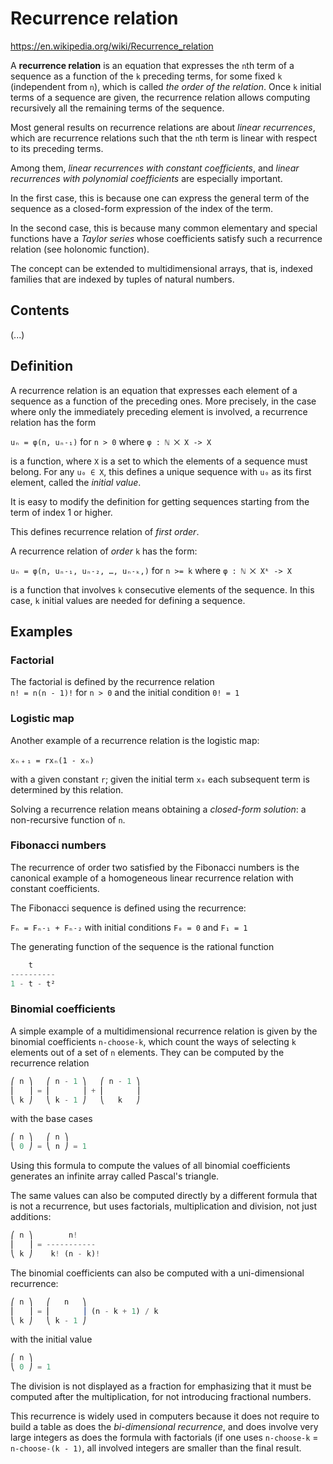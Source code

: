 # Recurrence relation

https://en.wikipedia.org/wiki/Recurrence_relation

A **recurrence relation** is an equation that expresses the `n`th term of a sequence as a function of the `k` preceding terms, for some fixed `k` (independent from `n`), which is called *the order of the relation*. Once `k` initial terms of a sequence are given, the recurrence relation allows computing recursively all the remaining terms of the sequence.

Most general results on recurrence relations are about *linear recurrences*, which are recurrence relations such that the `n`th term is linear with respect to its preceding terms.

Among them, *linear recurrences with constant coefficients*, and *linear recurrences with polynomial coefficients* are especially important.

In the first case, this is because one can express the general term of the sequence as a closed-form expression of the index of the term.

In the second case, this is because many common elementary and special functions have a *Taylor series* whose coefficients satisfy such a recurrence relation (see holonomic function).

The concept can be extended to multidimensional arrays, that is, indexed families that are indexed by tuples of natural numbers.


## Contents

(...)

## Definition

A recurrence relation is an equation that expresses each element of a sequence as a function of the preceding ones. More precisely, in the case where only the immediately preceding element is involved, a recurrence relation has the form

`uₙ = φ(n, uₙ˗₁)` for `n > 0` where `φ : ℕ ⨉ X -> X`

is a function, where `X` is a set to which the elements of a sequence must belong. For any `u₀ ∈ X`, this defines a unique sequence with `u₀` as its first element, called the *initial value*.

It is easy to modify the definition for getting sequences starting from the term of index 1 or higher.

This defines recurrence relation of *first order*.

A recurrence relation of *order* `k` has the form:

`uₙ = φ(n, uₙ˗₁, uₙ˗₂, …, uₙ˗ₖ,)` for `n >= k` where `φ : ℕ ⨉ Xᵏ -> X`

is a function that involves `k` consecutive elements of the sequence. In this case, `k` initial values are needed for defining a sequence.

## Examples

### Factorial

The factorial is defined by the recurrence relation    
`n! = n(n - 1)!` for `n > 0` and the initial condition `0! = 1`

### Logistic map

Another example of a recurrence relation is the logistic map:

`xₙ﹢₁ = rxₙ(1 - xₙ)`

with a given constant `r`; given the initial term `x₀` each subsequent term is determined by this relation.

Solving a recurrence relation means obtaining a *closed-form solution*: a non-recursive function of `n`.

### Fibonacci numbers

The recurrence of order two satisfied by the Fibonacci numbers is the canonical example of a homogeneous linear recurrence relation with constant coefficients. 

The Fibonacci sequence is defined using the recurrence:

`Fₙ = Fₙ˗₁ + Fₙ˗₂` with initial conditions `F₀ = 0` and `F₁ = 1`

The generating function of the sequence is the rational function

```js
    t
----------
1 - t - t²
```

### Binomial coefficients

A simple example of a multidimensional recurrence relation is given by the binomial coefficients `n-choose-k`, which count the ways of selecting `k` elements out of a set of `n` elements. They can be computed by the recurrence relation

```js
⎛ n ⎞   ⎛ n - 1 ⎞   ⎛ n - 1 ⎞
⎜   ⎟ = ⎜       ⎟ + ⎜       ⎟
⎝ k ⎠   ⎝ k - 1 ⎠   ⎝   k   ⎠
```

with the base cases

```js
⎛ n ⎞   ⎛ n ⎞
⎝ 0 ⎠ = ⎝ n ⎠ = 1
```

Using this formula to compute the values of all binomial coefficients generates an infinite array called Pascal's triangle.

The same values can also be computed directly by a different formula that is not a recurrence, but uses factorials, multiplication and division, not just additions:

```js
⎛ n ⎞        n!
⎜   ⎟ = -----------
⎝ k ⎠    k! (n - k)!
```

The binomial coefficients can also be computed with a uni-dimensional recurrence:

```js
⎛ n ⎞   ⎛   n   ⎞
⎜   ⎟ = ⎜       ⎟ (n - k + 1) / k
⎝ k ⎠   ⎝ k - 1 ⎠
```

with the initial value

```js
⎛ n ⎞
⎝ 0 ⎠ = 1
```

The division is not displayed as a fraction for emphasizing that it must be computed after the multiplication, for not introducing fractional numbers.

This recurrence is widely used in computers because it does not require to build a table as does the *bi-dimensional recurrence*, and does involve very large integers as does the formula with factorials (if one uses `n-choose-k` = `n-choose-(k - 1)`, all involved integers are smaller than the final result.
